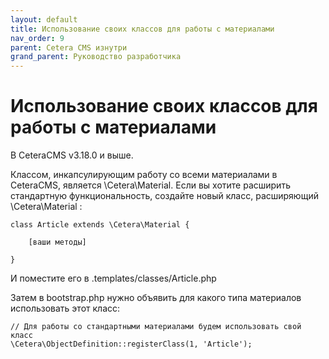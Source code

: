 ```yaml
---
layout: default
title: Использование своих классов для работы с материалами
nav_order: 9
parent: Cetera CMS изнутри
grand_parent: Руководство разработчика
---
```


# Использование своих классов для работы с материалами

В CeteraCMS v3.18.0 и выше.

Классом, инкапсулирующим работу со всеми материалами в CeteraCMS, является \Cetera\Material. Если вы хотите расширить стандартную функциональность, создайте новый класс, расширяющий \Cetera\Material :

	class Article extends \Cetera\Material {
	 
	    [ваши методы]
	 
	}
 

И поместите его в .templates/classes/Article.php

Затем в bootstrap.php нужно объявить для какого типа материалов использовать этот класс:

	// Для работы со стандартными материалами будем использовать свой класс
	\Cetera\ObjectDefinition::registerClass(1, 'Article');